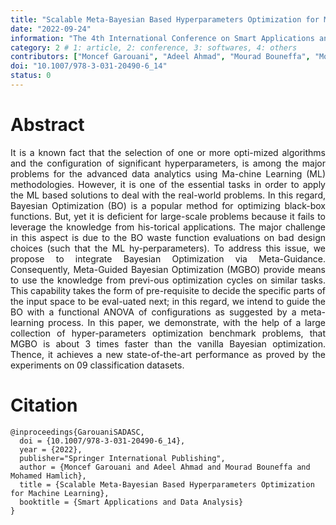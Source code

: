 ```yaml
---
title: "Scalable Meta-Bayesian Based Hyperparameters Optimization for Machine Learning"
date: "2022-09-24"
information: "The 4th International Conference on Smart Applications and Data Analysis for Smart Cyber-Physical Systems (SADASC’22)"
category: 2 # 1: article, 2: conference, 3: softwares, 4: others
contributors: ["Moncef Garouani", "Adeel Ahmad", "Mourad Bouneffa", "Mohamed Hamlich"]
doi: "10.1007/978-3-031-20490-6_14"
status: 0
---
```



# Abstract
<p style='text-align: justify;'>
It is a known fact that the selection of one or more opti-mized algorithms and the configuration of significant hyperparameters, is among the major problems for the advanced data analytics using Ma-chine Learning (ML) methodologies. However, it is one of the essential tasks in order to apply the ML based solutions to deal with the real-world problems. In this regard, Bayesian Optimization (BO) is a popular method for optimizing black-box functions. But, yet it is deficient for large-scale problems because it fails to leverage the knowledge from his-torical applications. The major challenge in this aspect is due to the BO waste function evaluations on bad design choices (such that the ML hy-perparameters). To address this issue, we propose to integrate Bayesian Optimization via Meta-Guidance. Consequently, Meta-Guided Bayesian Optimization (MGBO) provide means to use the knowledge from previ-ous optimization cycles on similar tasks. This capability takes the form of pre-requisite to decide the specific parts of the input space to be eval-uated next; in this regard, we intend to guide the BO with a functional ANOVA of configurations as suggested by a meta-learning process. In this paper, we demonstrate, with the help of a large collection of hyper-parameters optimization benchmark problems, that MGBO is about 3 times faster than the vanilla Bayesian optimization. Thence, it achieves a new state-of-the-art performance as proved by the experiments on 09 classification datasets.</p>


 
 
# Citation

```
@inproceedings{GarouaniSADASC,
  doi = {10.1007/978-3-031-20490-6_14},
  year = {2022},
  publisher="Springer International Publishing",
  author = {Moncef Garouani and Adeel Ahmad and Mourad Bouneffa and Mohamed Hamlich},
  title = {Scalable Meta-Bayesian Based Hyperparameters Optimization for Machine Learning},
  booktitle = {Smart Applications and Data Analysis}
}
```